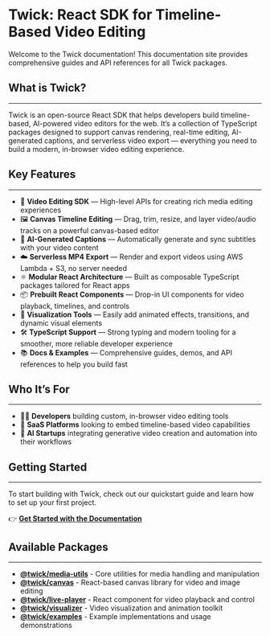 # Twick: React SDK for Timeline-Based Video Editing

Welcome to the Twick documentation! This documentation site provides comprehensive guides and API references for all Twick packages.

## What is Twick?
------------------------------------------------------------------------------------
Twick is an open-source React SDK that helps developers build timeline-based, AI-powered video editors for the web. It’s a collection of TypeScript packages designed to support canvas rendering, real-time editing, AI-generated captions, and serverless video export — everything you need to build a modern, in-browser video editing experience.



## Key Features
------------------------------------------------------------------------------------
- 🎥 **Video Editing SDK** — High-level APIs for creating rich media editing experiences
- 🖼️ **Canvas Timeline Editing** — Drag, trim, resize, and layer video/audio tracks on a powerful canvas-based editor
- 🧠 **AI-Generated Captions** — Automatically generate and sync subtitles with your video content
- ☁️ **Serverless MP4 Export** — Render and export videos using AWS Lambda + S3, no server needed
- ⚛️ **Modular React Architecture** — Built as composable TypeScript packages tailored for React apps
- 📦 **Prebuilt React Components** — Drop-in UI components for video playback, timelines, and controls
- 🎨 **Visualization Tools** — Easily add animated effects, transitions, and dynamic visual elements
- 🛠️ **TypeScript Support** — Strong typing and modern tooling for a smoother, more reliable developer experience
- 📚 **Docs & Examples** — Comprehensive guides, demos, and API references to help you build fast



## Who It’s For
------------------------------------------------------------------------------------
- 👨‍💻 **Developers** building custom, in-browser video editing tools
- 🧩 **SaaS Platforms** looking to embed timeline-based video capabilities
- 🤖 **AI Startups** integrating generative video creation and automation into their workflows



## Getting Started
------------------------------------------------------------------------------------
To start building with Twick, check out our quickstart guide and learn how to set up your first project.

👉 **[Get Started with the Documentation](/docs/intro)**



## Available Packages
------------------------------------------------------------------------------------
- **[@twick/media-utils](/docs/packages/media-utils/)** - Core utilities for media handling and manipulation
- **[@twick/canvas](/docs/packages/canvas/)** - React-based canvas library for video and image editing  
- **[@twick/live-player](/docs/packages/live-player/)** - React component for video playback and control
- **[@twick/visualizer](/docs/packages/visualizer/)** - Video visualization and animation toolkit
- **[@twick/examples](/docs/packages/examples/)** - Example implementations and usage demonstrations


